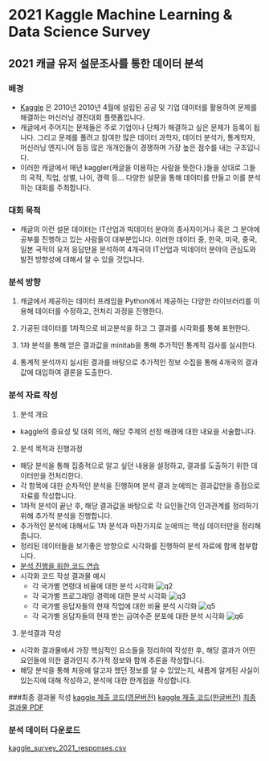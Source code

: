 # 2021 Kaggle Machine Learning & Data Science Survey

## 2021 캐글 유저 설문조사를 통한 데이터 분석

### 배경
- [Kaggle](https://www.kaggle.com/) 은 2010년 2010년 4월에 설립된 공공 및 기업 데이터를 활용하여 문제를 해결하는 머신러닝 경진대회 플랫폼입니다.
- 캐글에서 주어지는 문제들은 주로 기업이나 단체가 해결하고 싶은 문제가 등록이 됩니다. 그리고 문제를 풀려고 참여한 많은 데이터 과학자, 데이터 분석가, 통계학자, 머신러닝 엔지니어 등등 많은 개개인들이 경쟁하며 가장 높은 점수를 내는 구조입니다.
- 이러한 캐글에서 매년 kaggler(캐글을 이용하는 사람을 뜻한다.)들을 상대로 그들의 국적, 직업, 성별, 나이, 경력 등... 다양한 설문을 통해 데이터를 만들고 이를 분석하는 대회를 주최합니다.

### 대회 목적
- 캐글의 이런 설문 데이터는 IT산업과 빅데이터 분야의 종사자이거나 혹은 그 분야에 공부를 진행하고 있는 사람들이 대부분입니다. 이러한 데이터 중, 한국, 미국, 중국, 일본 국적의 유저 응답만을 분석하여 4개국의 IT산업과 빅데이터 분야의 관심도와 발전 방향성에 대해서 알 수 있을 것입니다.

### 분석 방향
1. 캐글에서 제공하는 데이터 프레임을 Python에서 제공하는 다양한 라이브러리를 이용해 데이터를 수정하고, 전처리 과정을 진행한다.


2. 가공된 데이터를 1차적으로 비교분석을 하고 그 결과를 시각화를 통해 표현한다.

3. 1차 분석을 통해 얻은 결과값을 minitab을 통해 추가적인 통계적 검사를 실시한다.


4. 통계적 분석까지 실시된 결과를 바탕으로 추가적인 정보 수집을 통해 4개국의 결과값에 대입하여 결론을 도출한다.


### 분석 자료 작성
1. 분석 개요
- kaggle의 중요성 및 대회 의의, 해당 주제의 선정 배경에 대한 내요을 서술합니다.

2. 분석 목적과 진행과정
- 해당 분석을 통해 집중적으로 알고 싶던 내용을 설정하고, 결과를 도출하기 위한 데이터만을 전처리한다.
- 각 항목에 대한 순차적인 분석을 진행하며 분석 결과 눈에띄는 결과값만을 중점으로 자료를 작성합니다.
- 1차적 분석이 끝난 후, 해당 결과값을 바탕으로 각 요인들간의 인과관계를 정리하기 위해 추가적 분석을 진행합니다.
- 추가적인 분석에 대해서도 1차 분석과 마찬가지로 눈에띄는 핵심 데이터만을 정리해줍니다.
- 정리된 데이터들을 보기좋은 방향으로 시각화를 진행하여 분석 자료에 함께 첨부합니다.
- [분석 진행을 위한 코드 연습](https://github.com/kimgoden/project/tree/main/2021%20Kaggle%20Machine%20Learning%20%26%20Data%20Science%20Survey/code)
- 시각화 코드 작성 결과물 예시
  - 각 국가별 연령대 비율에 대한 분석 시각화
![q2](https://user-images.githubusercontent.com/93235480/143387848-b5cae5ec-a0c2-415f-a3eb-311df741733f.png)
  - 각 국가별 프로그래밍 경력에 대한 분석 시각화
![q3](https://user-images.githubusercontent.com/93235480/143387853-8d3c56a2-21e8-47bf-aa02-6bb93368f640.png)
  - 각 국가별 응답자들의 현재 직업에 대한 비율 분석 시각화
![q5](https://user-images.githubusercontent.com/93235480/143387854-c8ced0a3-7760-4a6e-a524-3b1aecf9efaf.png)
  - 각 국가별 응답자들의 현재 받는 급여수준 분포에 대한 분석 시각화
![q6](https://user-images.githubusercontent.com/93235480/143387858-bb8b74b6-7d55-4948-9b52-c5b1bc842140.png)

3. 분석결과 작성
- 시각화 결과물에서 가장 핵심적인 요소들을 정리하여 작성한 후, 해당 결과가 어떤 요인들에 의한 결과인지 추가적 정보와 함께 추론을 작성합니다.
- 해당 분석을 통해 처응에 알고자 했던 정보를 알 수 있었는지, 새롭게 알게된 사실이 있는지에 대해 작성하고, 분석에 대한 한계점을 작성합니다.

###최종 결과물 작성
[kaggle 제출 코드(영문버전)](https://github.com/kimgoden/project/blob/main/2021%20Kaggle%20Machine%20Learning%20%26%20Data%20Science%20Survey/comparative-analysis-of-kor-ch-jap-and-usa.ipynb)
[kaggle 제출 코드(한글버전)](https://github.com/kimgoden/project/blob/main/2021%20Kaggle%20Machine%20Learning%20%26%20Data%20Science%20Survey/kaggle%20%EC%A0%9C%EC%B6%9C%20%EC%BD%94%EB%93%9C%20%ED%95%9C%EA%B8%80%EB%B2%84%EC%A0%84.ipynb)
[최종 결과물 PDF](https://github.com/kimgoden/project/blob/main/2021%20Kaggle%20Machine%20Learning%20%26%20Data%20Science%20Survey/docs/Kaggle_%ED%95%9C%EC%A4%91%EC%9D%BCVS%EB%AF%B8%EA%B5%AD_%EB%B9%84%EA%B5%90%EB%B6%84%EC%84%9D%20%EC%B5%9C%EC%A2%85%EB%B3%B8.pdf)

### 분석 데이터 다운로드
[kaggle_survey_2021_responses.csv](https://github.com/kimgoden/project/tree/main/2021%20Kaggle%20Machine%20Learning%20%26%20Data%20Science%20Survey/data)
